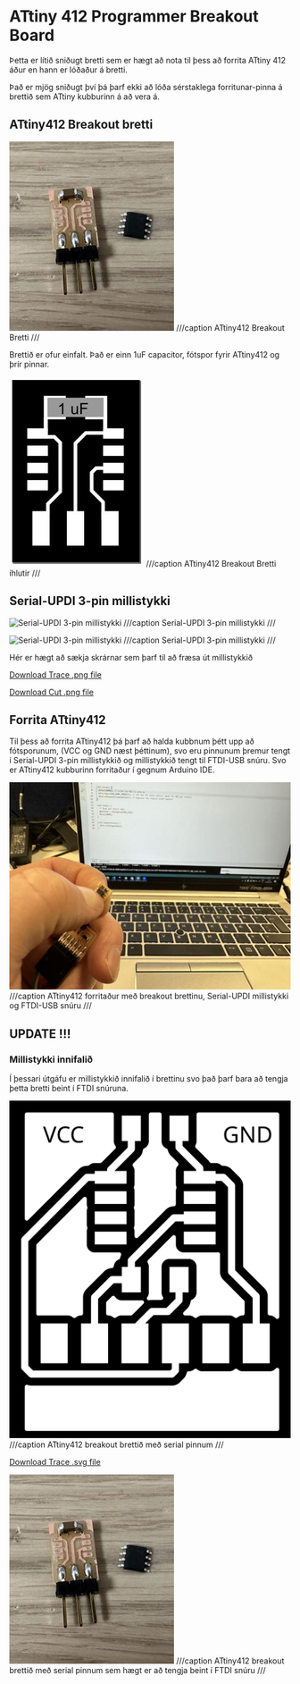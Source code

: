 # ATtiny 412 Programmer Breakout Board

Þetta er lítið sniðugt bretti sem er hægt að nota til þess að forrita ATtiny 412 áður en hann er lóðaður á bretti.

Það er mjög sniðugt því þá þarf ekki að lóða sérstaklega forritunar-pinna á brettið sem ATtiny kubburinn á að vera á.

## ATtiny412 Breakout bretti
![Breakout board](../assets/img/ATtiny412BreakoutBoard/412BreakoutBoard.jpeg)
///caption
ATtiny412 Breakout Bretti
///

Brettið er ofur einfalt. Það er einn 1uF capacitor, fótspor fyrir ATtiny412 og þrír pinnar.

![Breakout board components](../assets/img/ATtiny412BreakoutBoard/412BreakoutBoardInkscape.jpeg)
///caption
ATtiny412 Breakout Bretti íhlutir
///

## Serial-UPDI 3-pin millistykki

![Serial-UPDI 3-pin millistykki](https://academy.cba.mit.edu/classes/embedded_programming/UPDI/hello.serial-UPDI.3.png)
///caption
Serial-UPDI 3-pin millistykki
///

![Serial-UPDI 3-pin millistykki](https://academy.cba.mit.edu/classes/embedded_programming/UPDI/hello.serial-UPDI.3.jpg)
///caption
Serial-UPDI 3-pin millistykki
///

Hér er hægt að sækja skrárnar sem þarf til að fræsa út millistykkið

[Download Trace .png file](https://academy.cba.mit.edu/classes/embedded_programming/UPDI/hello.serial-UPDI.3.traces.png) 

[Download Cut .png file](https://academy.cba.mit.edu/classes/embedded_programming/UPDI/hello.serial-UPDI.3.interior.png) 

## Forrita ATtiny412

Til þess að forrita ATtiny412 þá þarf að halda kubbnum þétt upp að fótsporunum, (VCC og GND næst þéttinum), svo eru pinnunum þremur tengt í Serial-UPDI 3-pin millistykkið og millistykkið tengt til FTDI-USB snúru. Svo er ATtiny412 kubburinn forritaður í gegnum Arduino IDE.

![Forrita ATtiny412](../assets/img/ATtiny412BreakoutBoard/Programming412WithBreakoutBoard.jpeg)
///caption
ATtiny412 forritaður með breakout brettinu, Serial-UPDI millistykki og FTDI-USB snúru
///

## UPDATE !!!

### Millistykki innifalið

Í þessari útgáfu er millistykkið innifalið í brettinu svo það þarf bara að tengja þetta bretti beint í FTDI snúruna.

![ATtiny412 breakout with serial](../assets/img/ATtiny412BreakoutBoard/ATtiny412ProgrammerWithSerial.png)
///caption
ATtiny412 breakout brettið með serial pinnum
///

[Download Trace .svg file](../assets/files/ATtinyBreakoutProgrammer/ATtiny412UPDI_Serial_Programmer-F_Cu.svg) 

![ATtiny412 breakout with serial](../assets/img/ATtiny412BreakoutBoard/412BreakoutBoard.jpeg)
///caption
ATtiny412 breakout brettið með serial pinnum sem hægt er að tengja beint í FTDI snúru
///